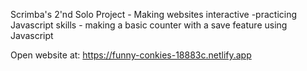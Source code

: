 Scrimba's 2'nd Solo Project - Making websites interactive
-practicing Javascript skills - making a basic counter with a save feature using Javascript

Open website at: https://funny-conkies-18883c.netlify.app